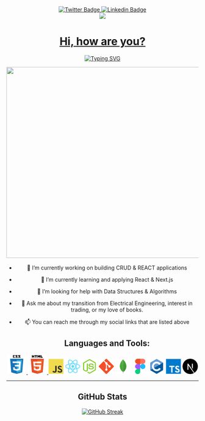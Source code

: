 <!--I am a full-stack software developer who's passionate about solving real-world problems by using technology in a meaningful way -->
<div id="header" align="center">
<div id="badges" align="center">
   <a href= "https://www.twitter.com/UmairCodes">
 <img src= "https://img.shields.io/badge/Twitter-purple?logo=twitter&logoColor=white" alt= "Twitter Badge">
  </a>
  <a href="https://www.linkedin.com/in/mumairm/">
 <img src= "https://img.shields.io/badge/Linkedin-purple?logo=linkedin&logoColor=white" alt= "Linkedin Badge">
</div>
  <img src= "https://komarev.com/ghpvc/?username=umairm47">
<h1>
  Hi, how are you?
</h1>
  
  [![Typing SVG](https://readme-typing-svg.herokuapp.com?size=22&color=4287f5&lines=I'm+a+Full-Stack+Developer)](https://git.io/typing-svg)
  
  <div align= "center">
    <img src="https://media.giphy.com/media/3o7aCTfyhYawdOXcFW/giphy.gif" width= "620" height= "500"/>
  </div>
  
  <p align="left">

- 🔭 I’m currently working on building CRUD & REACT applications

- 🌱 I’m currently learning and applying React & Next.js

- 🤝 I’m looking for help with Data Structures & Algorithms 

- 💬 Ask me about my transition from Electrical Engineering, interest in trading, or my love of books.

- 📫 You can reach me through my social links that are listed above 

  </p>
 
  <h2 align="center"> Languages and Tools:</h2>
<p align="center"> <a href="https://www.w3schools.com/css/" target="_blank" rel="noreferrer"> 
<img src="https://raw.githubusercontent.com/devicons/devicon/master/icons/css3/css3-original-wordmark.svg" alt="css3" width="50" height="50"/> </a> 
<a href="https://www.w3.org/html/" target="_blank" rel="noreferrer"> 
<img src="https://raw.githubusercontent.com/devicons/devicon/master/icons/html5/html5-original-wordmark.svg" alt="html5" width="50" height="50"/> 
</a> <a href="https://developer.mozilla.org/en-US/docs/Web/JavaScript" target="_blank" rel="noreferrer"> 
<img src="https://raw.githubusercontent.com/devicons/devicon/master/icons/javascript/javascript-original.svg" alt="javascript logo" width="40" height="40"/></a> 
<img src="https://raw.githubusercontent.com/devicons/devicon/master/icons/react/react-original.svg" alt="react logo" width="40" height="40"/>  
<img src="https://raw.githubusercontent.com/devicons/devicon/master/icons/nodejs/nodejs-original.svg" alt="node logo" width="40" height="40"/> 
<img src="https://raw.githubusercontent.com/devicons/devicon/master/icons/git/git-original.svg" alt="git logo" width="40" height="40"/>
<img src="https://raw.githubusercontent.com/devicons/devicon/master/icons/mongodb/mongodb-original.svg" alt="mongo db logo" width="40" height="40"/> 
<img src="https://raw.githubusercontent.com/devicons/devicon/master/icons/figma/figma-original.svg" alt="figma logo" width="40" height="40"/>
<img src="https://raw.githubusercontent.com/devicons/devicon/master/icons/c/c-original.svg" alt="language c logo" width="40" height="40"/>
<img src="https://raw.githubusercontent.com/devicons/devicon/master/icons/typescript/typescript-original.svg" alt="typescript logo" width="40" height="40"/>
<img src="https://raw.githubusercontent.com/devicons/devicon/master/icons/nextjs/nextjs-original.svg" alt='nextjs logo' height="40" width="40" />
</p>
  
---
  <h2 align= "center"> GitHub Stats </h2>
  
  [![GitHub Streak](http://github-readme-streak-stats.herokuapp.com?user=umairm47&theme=shades-of-purple&hide_border=true&date_format=n%2Fj%5B%2FY%5D)](https://git.io/streak-stats)
<!--
**umairm47/umairm47** is a ✨ _special_ ✨ repository because its `README.md` (this file) appears on your GitHub profile.

Here are some ideas to get you started:

- 🔭 I’m currently working on ...
- 🌱 I’m currently learning ...
- 👯 I’m looking to collaborate on ...
- 🤔 I’m looking for help with ...
- 💬 Ask me about ...
- 📫 How to reach me: ...
- 😄 Pronouns: ...
- ⚡ Fun fact: ...
-->

